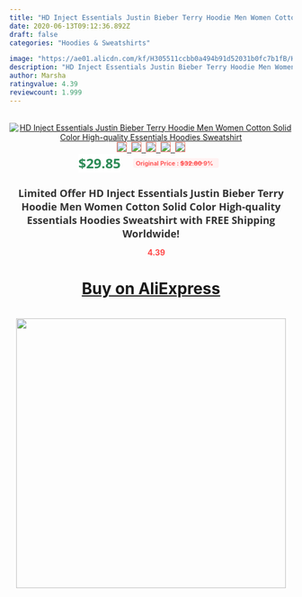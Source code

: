 ```yaml
---
title: "HD Inject Essentials Justin Bieber Terry Hoodie Men Women Cotton Solid Color High-quality Essentials Hoodies Sweatshirt"
date: 2020-06-13T09:12:36.892Z
draft: false
categories: "Hoodies & Sweatshirts"

image: "https://ae01.alicdn.com/kf/H305511ccbb0a494b91d52031b0fc7b1fB/HD-Inject-Essentials-Justin-Bieber-Terry-Hoodie-Men-Women-Cotton-Solid-Color-High-quality-Essentials-Hoodies.jpg"
description: "HD Inject Essentials Justin Bieber Terry Hoodie Men Women Cotton Solid Color High-quality Essentials Hoodies Sweatshirt"
author: Marsha
ratingvalue: 4.39
reviewcount: 1.999
---
```

<br>
<div style="text-align: center;">
<a href="https://s.click.aliexpress.com/e/_AK4IG5" target="_blank" rel="nofollow noopener noreferrer"><img alt="HD Inject Essentials Justin Bieber Terry Hoodie Men Women Cotton Solid Color High-quality Essentials Hoodies Sweatshirt" class="magnifier-image" src="https://ae01.alicdn.com/kf/H305511ccbb0a494b91d52031b0fc7b1fB/HD-Inject-Essentials-Justin-Bieber-Terry-Hoodie-Men-Women-Cotton-Solid-Color-High-quality-Essentials-Hoodies.jpg_640x640.jpg">
<br>
<img style="border:1px solid salmon" src="https://ae01.alicdn.com/kf/H305511ccbb0a494b91d52031b0fc7b1fB/HD-Inject-Essentials-Justin-Bieber-Terry-Hoodie-Men-Women-Cotton-Solid-Color-High-quality-Essentials-Hoodies.jpg_120x120.jpg">&nbsp;&nbsp;<img style="border:1px solid salmon" src="https://ae01.alicdn.com/kf/H3e06f1ebd6e048448d6640714f380af8t/HD-Inject-Essentials-Justin-Bieber-Terry-Hoodie-Men-Women-Cotton-Solid-Color-High-quality-Essentials-Hoodies.jpg_120x120.jpg">&nbsp;&nbsp;<img style="border:1px solid salmon" src="https://ae01.alicdn.com/kf/H52f195fd34944c3fb48ecf5991cfb472A/HD-Inject-Essentials-Justin-Bieber-Terry-Hoodie-Men-Women-Cotton-Solid-Color-High-quality-Essentials-Hoodies.jpg_120x120.jpg">&nbsp;&nbsp;<img style="border:1px solid salmon" src="https://ae01.alicdn.com/kf/H84014d05e3de4100adbc9d1af30612b4B/HD-Inject-Essentials-Justin-Bieber-Terry-Hoodie-Men-Women-Cotton-Solid-Color-High-quality-Essentials-Hoodies.jpg_120x120.jpg">&nbsp;&nbsp;<img style="border:1px solid salmon" src="https://ae01.alicdn.com/kf/H3e6f515bb9324629bb7a486c5ef017faH/HD-Inject-Essentials-Justin-Bieber-Terry-Hoodie-Men-Women-Cotton-Solid-Color-High-quality-Essentials-Hoodies.jpg_120x120.jpg"></a></div><br0>
<div style="text-align: center;"><span style="background-color: white; border: 0px; box-sizing: border-box; color: seagreen; display: inline-block; font-family: &quot;open sans&quot; , &quot;arial&quot; , &quot;helvetica&quot; , sans-serif , &quot;heiti&quot;; font-size: 24px; font-stretch: inherit; font-weight: 700; line-height: inherit; margin: 0px 10px 0px 0px; padding: 0px; vertical-align: middle;">$29.85 </span>
<span style="background: rgb(255 , 241 , 241); border-radius: 3px; border: 0px; box-sizing: border-box; color: #ff4747; display: inline-block; font-family: inherit; font-size: 12px; font-stretch: inherit; font-style: inherit; font-variant: inherit; font-weight: 600; line-height: inherit; margin: 0px; padding: 2px 5px; transform: scale(0.9); vertical-align: middle;">Original Price : <b style="text-decoration: line-through;">$32.80 </b> 9%&nbsp;&nbsp;</span></div>
<h1 style="color: #333333; display: inline-block; font-family: &quot;open sans&quot; , &quot;arial&quot; , &quot;helvetica&quot; , sans-serif , &quot;heiti&quot;; font-size: 18px; font-stretch: inherit; font-weight: 700; text-align: center;">Limited Offer HD Inject Essentials Justin Bieber Terry Hoodie Men Women Cotton Solid Color High-quality Essentials Hoodies Sweatshirt with FREE Shipping Worldwide!</h1>
<div style="color: #ff4747; text-align: center;">
<img src="https://4.bp.blogspot.com/-M0ZcTcb-5uY/XleCXlxnR4I/AAAAAAAAAEc/OrjgMkXV1oMQFaCRZj5HQwOCBcu3w1FegCPcBGAYYCw/s1600/star.png" style="height: 15px;">&nbsp;<b>4.39</b></div>
<div class="button_cont" align="center"><a class="buynow_a" href="https://s.click.aliexpress.com/e/_AK4IG5" target="_blank" rel="nofollow noopener noreferrer"><H1>Buy on AliExpress</H1></a></div><br>
<div class="separator" style="clear: both; text-align: center;">
<img src="https://lh3.googleusercontent.com/-pTy5HemUv9M/XlePHvY0dAI/AAAAAAAAAE4/0nX5iRUoIWY8eMW9Dpxeirr157OZliDIgCLcBGAsYHQ/s1600/badge.gif" width="480">
</div>
